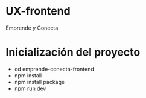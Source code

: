 # UX-frontend
Emprende y Conecta

# Inicialización del proyecto
* cd emprende-conecta-frontend
* npm install
* npm install package
* npm run dev
